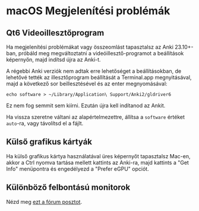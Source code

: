 # macOS Megjelenítési problémák

<!-- toc -->

## Qt6 Videoillesztőprogram

Ha megjelenítési problémákat vagy összeomlást tapasztalsz az Anki 23.10+-ban, próbáld meg megváltoztatni a videóillesztő-programot a beállítások képernyőn, majd indítsd újra az Anki-t.

A régebbi Anki verziók nem adtak erre lehetőséget a beállításokban, de lehetővé tették az illesztőprogram beállítását a Terminal.app megnyitásával, majd a következő sor beillesztésével és az enter megnyomásával:

```
echo software > ~/Library/Application\ Support/Anki2/gldriver6
```

Ez nem fog semmit sem kiírni. Ezután újra kell indítanod az Ankit.

Ha vissza szeretne váltani az alapértelmezettre, állítsa a `software` értéket `auto`-ra, vagy távolítsd el a fájlt.

## Külső grafikus kártyák

Ha külső grafikus kártya használatával üres képernyőt tapasztalsz Mac-en, akkor a Ctrl nyomva tartása mellett kattints az Anki-ra, majd kattints a "Get Info" menüpontra és engedélyezd a "Prefer eGPU" opciót.

## Különböző felbontású monitorok

Nézd meg [ezt a fórum posztot](https://forums.ankiweb.net/t/mac-known-issues-wording-suggestion/7331).
